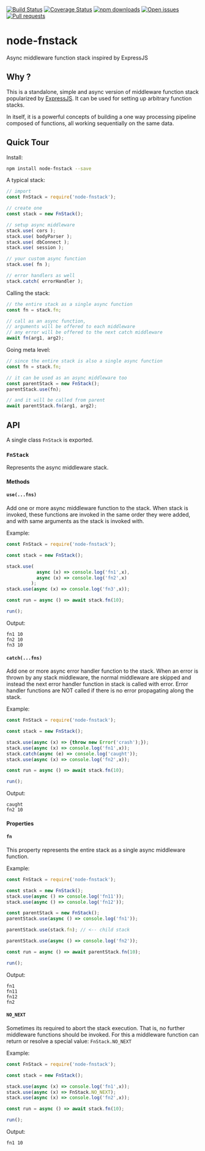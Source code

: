 [![Build Status](https://travis-ci.org/codebysd/node-fnstack.svg)](https://travis-ci.org/codebysd/node-fnstack)
[![Coverage Status](https://coveralls.io/repos/github/codebysd/node-fnstack/badge.svg)](https://coveralls.io/github/codebysd/node-fnstack)
[![npm downloads](https://img.shields.io/npm/dt/node-fnstack.svg)](https://www.npmjs.com/package/node-fnstack)
[![Open issues](https://img.shields.io/github/issues/codebysd/node-fnstack.svg)](https://github.com/codebysd/node-fnstack/issues)
[![Pull requests](https://img.shields.io/github/issues-pr/codebysd/node-fnstack.svg)](https://github.com/codebysd/node-fnstack/pulls)

# node-fnstack
Async middleware function stack inspired by ExpressJS

## Why ?
This is a standalone, simple and async version of middleware function stack popularized by [ExpressJS](https://expressjs.com/en/guide/using-middleware.html). It can be used for setting up arbitrary function stacks.

In itself, it is a powerful concepts of building a one way processing pipeline composed of functions, 
all working sequentially on the same data. 

## Quick Tour

Install:

```bash
npm install node-fnstack --save
```

A typical stack:

```javascript
// import
const FnStack = require('node-fnstack');

// create one
const stack = new FnStack();

// setup async middleware
stack.use( cors );
stack.use( bodyParser );
stack.use( dbConnect );
stack.use( session );

// your custom async function
stack.use( fn );

// error handlers as well
stack.catch( errorHandler );
```

Calling the stack:

```javascript
// the entire stack as a single async function
const fn = stack.fn;

// call as an async function, 
// arguments will be offered to each middleware
// any error will be offered to the next catch middleware
await fn(arg1, arg2);
```

Going meta level:

```javascript
// since the entire stack is also a single async function
const fn = stack.fn;

// it can be used as an async middleware too
const parentStack = new FnStack();
parentStack.use(fn);

// and it will be called from parent
await parentStack.fn(arg1, arg2);
```

## API

A single class `FnStack` is exported.

### `FnStack`

Represents the async middleware stack.

#### Methods

#### `use(...fns)`

Add one or more async middleware function to the stack. When stack is invoked, these functions are 
invoked in the same order they were added, and with same arguments as the stack is invoked with.

Example:

```javascript
const FnStack = require('node-fnstack');

const stack = new FnStack();

stack.use(  
           async (x) => console.log('fn1',x), 
           async (x) => console.log('fn2',x)
         );
stack.use(async (x) => console.log('fn3',x));

const run = async () => await stack.fn(10);

run();
```

Output:
```
fn1 10
fn2 10
fn3 10
```

#### `catch(...fns)`

Add one or more async error handler function to the stack. When an error is thrown by any stack 
middleware, the normal middleware are skipped and instead the next error handler function in stack 
is called with error. Error handler functions are NOT called if there is no error propagating 
along the stack.

Example:

```javascript
const FnStack = require('node-fnstack');

const stack = new FnStack();

stack.use(async (x) => {throw new Error('crash');});
stack.use(async (x) => console.log('fn1',x));
stack.catch(async (e) => console.log('caught'));
stack.use(async (x) => console.log('fn2',x));

const run = async () => await stack.fn(10);

run();
```

Output:

```
caught
fn2 10
```

#### Properties

#### `fn`

This property represents the entire stack as a single async middleware function.

Example:

```javascript
const FnStack = require('node-fnstack');

const stack = new FnStack();
stack.use(async () => console.log('fn11'));
stack.use(async () => console.log('fn12'));

const parentStack = new FnStack();
parentStack.use(async () => console.log('fn1'));

parentStack.use(stack.fn); // <-- child stack

parentStack.use(async () => console.log('fn2'));

const run = async () => await parentStack.fn(10);

run();
```

Output:

```
fn1
fn11
fn12
fn2
```

#### `NO_NEXT`

Sometimes its required to abort the stack execution. That is, no further middleware functions 
should be invoked. For this a middleware function can return or resolve a special value:
`FnStack.NO_NEXT`

Example:

```javascript
const FnStack = require('node-fnstack');

const stack = new FnStack();

stack.use(async (x) => console.log('fn1',x));
stack.use(async (x) => FnStack.NO_NEXT);
stack.use(async (x) => console.log('fn2',x));

const run = async () => await stack.fn(10);

run();
```

Output:

```
fn1 10
```

